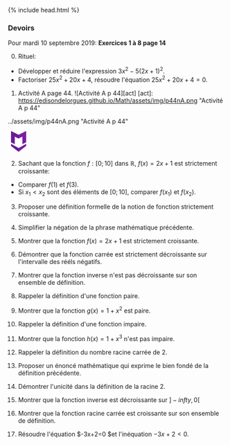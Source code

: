 {% include head.html %}

### Devoirs 
Pour mardi 10 septembre 2019: **Exercices 1 à 8 page 14**

0. Rituel: 
* Développer et réduire l'expression $3x^2-5(2x+1)^2$.
* Factoriser $25x^2+20x+4$, résoudre l'équation $25x^2+20x+4=0$.

1. Activité A page 44. 
![Activité A p 44][act]
[act]: https://edisondelorgues.github.io/Math/assets/img/p44nA.png "Activité A p 44"

../assets/img/p44nA.png "Activité A p 44"

![alt text][logo]

[logo]: https://github.com/adam-p/markdown-here/raw/master/src/common/images/icon48.png "Logo Title Text 2"

2. Sachant que la fonction $f:[0;10]$ dans $\mathbb{R}$, $f(x)=2x+1$ est strictement croissante:
  - Comparer $f(1)$ et $f(3)$.
  - Si $x_1 < x_2$ sont des éléments de $[0;10]$, comparer $f(x_1)$ et $f(x_2)$.

3. Proposer une définition formelle de la notion de fonction strictement croissante.

4. Simplifier la négation de la phrase mathématique précédente.

5. Montrer que la fonction $f(x)=2x+1$ est strictement croissante.

6. Démontrer que la fonction carrée est strictement décroissante sur l'intervalle des rééls négatifs.

7. Montrer que la fonction inverse n'est pas décroissante sur son ensemble de définition.

8. Rappeler la définition d'une fonction paire.

9. Montrer que la fonction $g(x) = 1+x^2$ est paire.

10. Rappeler la définition d'une fonction impaire.

11. Montrer que la fonction $h(x)=1+x^3$ n'est pas impaire.

12. Rappeler la définition du nombre racine carrée de 2.

13. Proposer un énoncé mathématique qui exprime le bien fondé de la définition précédente.

14. Démontrer l'unicité dans la définition de la racine 2.

15. Montrer que la fonction inverse est décroissante sur $]-infty, 0[$

16. Montrer que la fonction racine carrée est croissante sur son ensemble de définition.

17. Résoudre l'équation $-3x+2=0 $et l'inéquation $-3x+2 < 0$.
